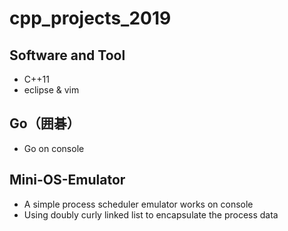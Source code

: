 # cpp_projects_2019

## Software and Tool
 - C++11
 - eclipse & vim

## Go（囲碁）
 - Go on console

## Mini-OS-Emulator
 - A simple process scheduler emulator works on console
 - Using doubly curly linked list to encapsulate the process data 
